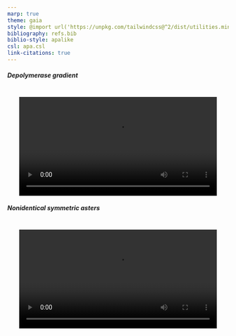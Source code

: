 ```yaml
---
marp: true
theme: gaia
style: @import url('https://unpkg.com/tailwindcss@^2/dist/utilities.min.css');
bibliography: refs.bib
biblio-style: apalike
csl: apa.csl
link-citations: true
---
```


<div class="grid grid-cols-2 gap-4">
<div>


##### Depolymerase gradient
<br>
<center><video src="img/space_dep_dyn.mp4" controls width=450 rate=100.0></video></center>

</div><div>

##### Nonidentical symmetric asters
<br>
<center><video src="img/growing_spindle.mp4" controls width=450 rate=100.0></video></center>

</div></div>